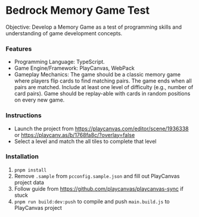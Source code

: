 # Bedrock Memory Game Test

Objective: Develop a Memory Game as a test of programming skills and understanding of game development concepts.

### Features

- Programming Language: TypeScript.
- Game Engine/Framework: PlayCanvas, WebPack
- Gameplay Mechanics:
The game should be a classic memory game where players flip cards to find matching pairs. The game ends when all pairs are matched. Include at least one level of difficulty (e.g., number of card pairs). Game should be replay-able with cards in random positions on every new game.

### Instructions
- Launch the project from https://playcanvas.com/editor/scene/1936338 or https://playcanv.as/b/1768fa8c/?overlay=false
- Select a level and match the all tiles to complete that level

### Installation
1. `pnpm install`
2. Remove `.sample` from `pcconfig.sample.json` and fill out PlayCanvas project data
3. Follow guide from https://github.com/playcanvas/playcanvas-sync if stuck
4. `pnpm run build:dev:push` to compile and push `main.build.js` to PlayCanvas project
